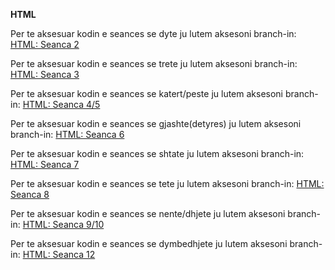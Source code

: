 **HTML**

Per te aksesuar kodin e seances se dyte ju lutem aksesoni branch-in: [HTML: Seanca 2](https://github.com/hegigj/front-end-academy/tree/html-basic-structure-and-tags)

Per te aksesuar kodin e seances se trete ju lutem aksesoni branch-in: [HTML: Seanca 3](https://github.com/hegigj/front-end-academy/tree/html-containers-table)

Per te aksesuar kodin e seances se katert/peste ju lutem aksesoni branch-in: [HTML: Seanca 4/5](https://github.com/hegigj/front-end-academy/tree/forms-http-requests)

Per te aksesuar kodin e seances se gjashte(detyres) ju lutem aksesoni branch-in: [HTML: Seanca 6](https://github.com/hegigj/front-end-academy/tree/second-homework)

Per te aksesuar kodin e seances se shtate ju lutem aksesoni branch-in: [HTML: Seanca 7](https://github.com/hegigj/front-end-academy/tree/css-prperties-and-selectors)

Per te aksesuar kodin e seances se tete ju lutem aksesoni branch-in: [HTML: Seanca 8](https://github.com/hegigj/front-end-academy/tree/css-media-query)

Per te aksesuar kodin e seances se nente/dhjete ju lutem aksesoni branch-in: [HTML: Seanca 9/10](https://github.com/hegigj/front-end-academy/tree/bootstrap)

Per te aksesuar kodin e seances se dymbedhjete ju lutem aksesoni branch-in: [HTML: Seanca 12](https://github.com/hegigj/front-end-academy/tree/js-syntax)
